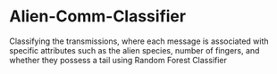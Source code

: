 # Alien-Comm-Classifier
Classifying the transmissions, where each message is associated with specific attributes such as the alien species, number of fingers, and whether they possess a tail using Random Forest Classifier
